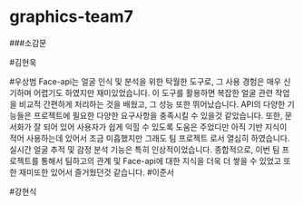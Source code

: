 # graphics-team7

###소감문

#김현욱

#우상범
Face-api는 얼굴 인식 및 분석을 위한 탁월한 도구로, 그 사용 경험은 매우 신기하며 어렵기도 하였지만 재미있었습니다. 이 도구를 활용하면 복잡한 얼굴 관련 작업을 비교적 간편하게 처리하는 것을 배웠고, 그 성능 또한 뛰어났습니다. API의 다양한 기능들은 프로젝트에 필요한 다양한 요구사항을 충족시킬 수 있을것 같았습니다. 또한, 문서화가 잘 되어 있어 사용자가 쉽게 익힐 수 있도록 도움은 주었디만 아직 기반 지식이 적어 사용하는데 있어서 조금 미흡했지만 그래도 팀 프로젝트 로서 열심히 하였습니다. 실시간 얼굴 추적 및 감정 분석 기능은 특히 인상적이었습니다. 종합적으로, 이번 팀 프로젝트를 통해서 팀하고의 관계 및 Face-api에 대한 지식을 더욱 더 쌓을 수 있었고 또한 재미또한 있어서 즐거웠던것 같습니다. 
#이준서

#강현식

